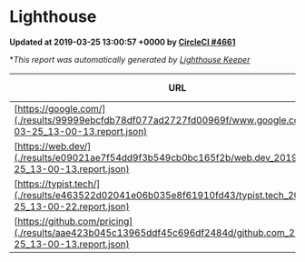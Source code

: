 
# Lighthouse

**Updated at 2019-03-25 13:00:57 +0000 by [CircleCI #4661](https://circleci.com/gh/ItinerisLtd/lighthouse-keeper-example/4661)**

**This report was automatically generated by [Lighthouse Keeper](https://github.com/itinerisltd/lighthouse-keeper)*

| URL | Performance | Accessibility | Best Practices | SEO | PWA | Updated At |
| --- | --- | --- | --- | --- | --- | --- |
| [https://google.com/](./results/99999ebcfdb78df077ad2727fd00969f/www.google.com_2019-03-25_13-00-13.report.json) | 0.96 | 0.71 | 0.93 | 0.82 | 0.58 | 2019-03-25T13:00:13.178Z |
| [https://web.dev/](./results/e09021ae7f54dd9f3b549cb0bc165f2b/web.dev_2019-03-25_13-00-13.report.json) | 0.96 | 0.93 | 1 | 0.96 | 1 | 2019-03-25T13:00:13.223Z |
| [https://typist.tech/](./results/e463522d02041e06b035e8f61910fd43/typist.tech_2019-03-25_13-00-22.report.json) | 1 |  |  |  |  | 2019-03-25T13:00:22.328Z |
| [https://github.com/pricing](./results/aae423b045c13965ddf45c696df2484d/github.com_2019-03-25_13-00-13.report.json) | 0.87 | 0.89 | 0.93 | 0.9 | 0.58 | 2019-03-25T13:00:13.171Z |
